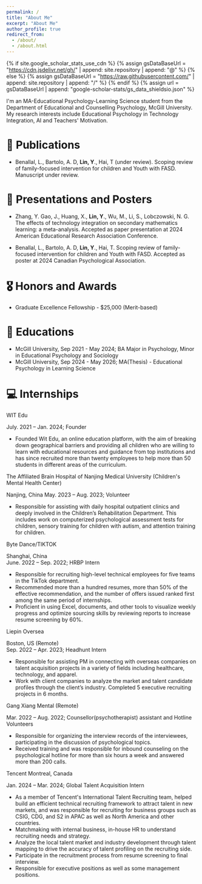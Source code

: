```yaml
---
permalink: /
title: "About Me"
excerpt: "About Me"
author_profile: true
redirect_from: 
  - /about/
  - /about.html
---
```


{% if site.google_scholar_stats_use_cdn %}
{% assign gsDataBaseUrl = "https://cdn.jsdelivr.net/gh/" | append: site.repository | append: "@" %}
{% else %}
{% assign gsDataBaseUrl = "https://raw.githubusercontent.com/" | append: site.repository | append: "/" %}
{% endif %}
{% assign url = gsDataBaseUrl | append: "google-scholar-stats/gs_data_shieldsio.json" %}

<span class='anchor' id='about-me'></span>



I'm an MA-Educational Psychology-Learning Science student from the Department of Educational and Counselling Psychology, McGill University. My research interests include Educational Psychology in Technology Integration, AI and Teachers' Motivation.


# 📝 Publications 

- Benallal, L., Bartolo, A. D, **Lin, Y**., Hai, T (under review). Scoping review of family-focused intervention for children and Youth with FASD. Manuscript under review.

# 📝 Presentations and Posters

- Zhang, Y. Gao, J., Huang, X., **Lin, Y**., Wu, M., Li, S., Lobczowski, N. G. The effects of technology integration on secondary mathematics learning: a meta-analysis. Accepted as paper presentation at 2024 American Educational Research Association Conference.

- Benallal, L., Bartolo, A. D, **Lin, Y**., Hai, T. Scoping review of family-focused intervention for children and Youth with FASD. Accepted as poster at 2024 Canadian Psychological Association.

# 🎖 Honors and Awards
- Graduate Excellence Fellowship - $25,000 (Merit-based)
  
# 📖 Educations
- McGill University, Sep 2021 - May 2024; BA Major in Psychology, Minor in Educational Psychology and Sociology 	
- McGill University, Sep 2024 - May 2026; MA(Thesis) - Educational Psychology in Learning Science				

# 💻 Internships
WIT Edu                                                                                                                            

July. 2021 – Jan. 2024; Founder                         
- Founded Wit Edu, an online education platform, with the aim of breaking down geographical barriers and providing all children who are willing to learn with educational resources and guidance from top institutions and has since recruited more than twenty employees to help more than 50 students in different areas of the curriculum. 
 
The Affiliated Brain Hospital of Nanjing Medical University (Children's Mental Health Center) 
 
 Nanjing, China 
 May. 2023 – Aug. 2023; Volunteer 											 
- Responsible for assisting with daily hospital outpatient clinics and deeply involved in the Children’s Rehabilitation Department. This includes work on computerized psychological assessment tests for children, sensory training for children with autism, and attention training for children.

Byte Dance/TIKTOK 

 Shanghai, China 	
 June. 2022 – Sep. 2022; HRBP Intern											
- Responsible for recruiting high-level technical employees for five teams in the TikTok department.
- Recommended more than a hundred resumes, more than 50% of the effective recommendation, and the number of offers issued ranked first among the same period of internships.
- Proficient in using Excel, documents, and other tools to visualize weekly progress and optimize sourcing skills by reviewing reports to increase resume screening by 60%. 

Liepin Oversea 

  Boston, US (Remote)								
 	Sep. 2022 – Apr. 2023; Headhunt Intern									
- Responsible for assisting PM in connecting with overseas companies on talent acquisition projects in a variety of fields including healthcare, technology, and apparel.
- Work with client companies to analyze the market and talent candidate profiles through the client’s industry. Completed 5 executive recruiting projects in 6 months.

Gang Xiang Mental (Remote)											

 Mar. 2022 – Aug. 2022; Counsellor(psychotherapist) assistant and Hotline Volunteers			
- Responsible for organizing the interview records of the interviewees, participating in the discussion of psychological topics.
- Received training and was responsible for inbound counseling on the psychological hotline for more than six hours a week and answered more than 200 calls.

Tencent Montreal, Canada
 
 Jan. 2024 – Mar. 2024; Global Talent Acquisition Intern						
- As a member of Tencent's International Talent Recruiting team, helped build an efficient technical recruiting framework to attract talent in new markets, and was responsible for recruiting for business groups such as CSIG, CDG, and S2 in APAC as well as North America and other countries.
- Matchmaking with internal business, in-house HR to understand recruiting needs and strategy.
- Analyze the local talent market and industry development through talent mapping to drive the accuracy of talent profiling on the recruiting side.
- Participate in the recruitment process from resume screening to final interview.
- Responsible for executive positions as well as some management positions.



